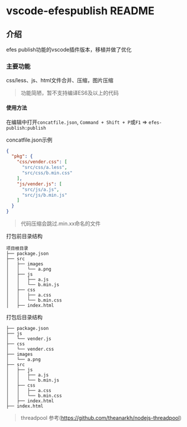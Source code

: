 # vscode-efespublish README

## 介绍

efes publish功能的vscode插件版本，移植并做了优化

### 主要功能

css/less、js、html文件合并、压缩，图片压缩

> 功能简陋，暂不支持编译ES6及以上的代码

#### 使用方法

在编辑中打开`concatfile.json`, `Command + Shift + P`或`F1` => `efes-publish:publish`

concatfile.json示例
```json
{
  "pkg": {
    "css/vender.css": [
      "src/css/a.less",
      "src/css/b.min.css"
    ],
    "js/vender.js": [
      "src/js/a.js",
      "src/js/b.min.js"
    ]
  }
}
```

> 代码压缩会跳过.min.xx命名的文件

打包前目录结构
```
项目根目录
├── package.json
├── src
│   ├── images
│   │   └── a.png
│   ├── js
│   │   ├── a.js
│   │   └── b.min.js
│   ├── css
│   │   ├── a.css
│   │   └── b.min.css
│   ├── index.html
```

打包后目录结构
```
├── package.json
├── js
│   └── vender.js
├── css
│   └── vender.css
├── images
│   └── a.png
├── src
│   ├── js
│   │   ├── a.js
│   │   └── b.min.js
│   ├── css
│   │   ├── a.css
│   │   └── b.min.css
│   ├── index.html
├── index.html
```

> threadpool 参考(https://github.com/theanarkh/nodejs-threadpool)